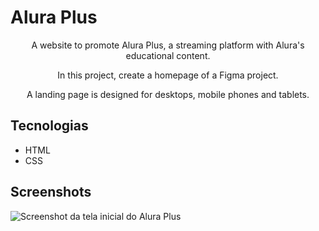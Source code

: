 # Alura Plus

<p align="center">A website to promote Alura Plus, a streaming platform with Alura's educational content.</p>
<p align="center">In this project, create a homepage of a Figma project.</p>
<p align="center">A landing page is designed for desktops, mobile phones and tablets.</p>

## Tecnologias
* HTML
* CSS

## Screenshots
![Screenshot da tela inicial do Alura Plus](https://i.imgur.com/DjA4Wib.png)
